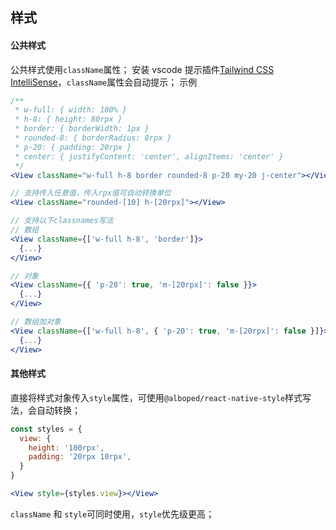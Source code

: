 ## 样式

#### 公共样式

公共样式使用`className`属性；
安装 vscode 提示插件[Tailwind CSS IntelliSense](https://marketplace.visualstudio.com/items?itemName=bradlc.vscode-tailwindcss)，`className`属性会自动提示；
示例

```jsx
/**
 * w-full: { width: 100% }
 * h-8: { height: 80rpx }
 * border: { borderWidth: 1px }
 * rounded-8: { borderRadius: 8rpx }
 * p-20: { padding: 20rpx }
 * center: { justifyContent: 'center', alignItems: 'center' }
 */
<View className="w-full h-8 border rounded-8 p-20 my-20 j-center"></View>

// 支持传入任意值，传入rpx值可自动转换单位
<View className="rounded-[10] h-[20rpx]"></View>

// 支持以下classnames写法
// 数组
<View className={['w-full h-8', 'border']}>
  {...}
</View>

// 对象
<View className={{ 'p-20': true, 'm-[20rpx]': false }}>
  {...}
</View>

// 数组加对象
<View className={['w-full h-8', { 'p-20': true, 'm-[20rpx]': false }]}>
  {...}
</View>
```

#### 其他样式

直接将样式对象传入`style`属性，可使用`@alboped/react-native-style`样式写法，会自动转换；

```jsx
const styles = {
  view: {
    height: '100rpx',
    padding: '20rpx 10rpx',
  }
}

<View style={styles.view}></View>
```

`className` 和 `style`可同时使用，`style`优先级更高；
